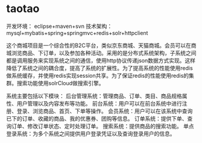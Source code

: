 # taotao

开发环境： eclipse+maven+svn
技术架构： mysql+mybatis+spring+springmvc+redis+solr+httpclient

这个商城项目是一个综合性的B2C平台，类似京东商城、天猫商城。会员可以在商城浏览商品、下订单，以及参加各种活动。采用的是分布式系统架构，子系统之间都是调用服务来实现系统之间的通信，使用http协议传递json数据方式实现。这样降低了系统之间的耦合度，提高了系统的扩展性。为了提高系统的性能使用redis做系统缓存，并使用redis实现session共享。为了保证redis的性能使用redis的集群。搜索功能使用solrCloud做搜索引擎。

系统主要包括以下模块：
后台管理系统：管理商品、订单、类目、商品规格属性、用户管理以及内容发布等功能。
前台系统：用户可以在前台系统中进行注册、登录、浏览商品、首页、下单等操作。
会员系统：用户可以在该系统中查询已下的订单、收藏的商品、我的优惠券、团购等信息。
订单系统：提供下单、查询订单、修改订单状态、定时处理订单。
搜索系统：提供商品的搜索功能。
单点登录系统：为多个系统之间提供用户登录凭证以及查询登录用户的信息。
